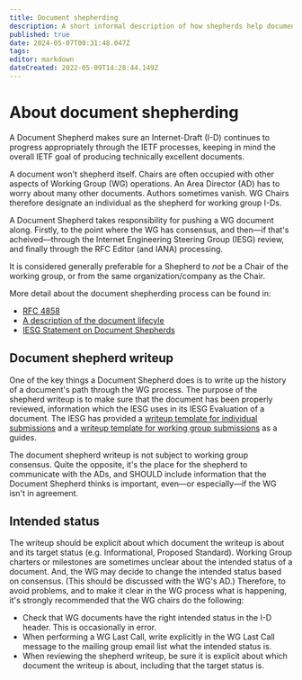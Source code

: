 ```yaml
---
title: Document shepherding
description: A short informal description of how shepherds help documents progress through the working group process.
published: true
date: 2024-05-07T00:31:48.047Z
tags: 
editor: markdown
dateCreated: 2022-05-09T14:28:44.149Z
---
```


# About document shepherding
A Document Shepherd makes sure an Internet-Draft (I-D) continues to progress appropriately through the IETF processes, keeping in mind the overall IETF goal of producing technically excellent documents. 

A document won't shepherd itself. Chairs are often occupied with other aspects of Working Group (WG) operations. An Area Director (AD) has to worry about many other documents. Authors sometimes vanish. WG Chairs therefore designate an individual as the shepherd for working group I-Ds.

A Document Shepherd takes responsibility for pushing a WG document along.  Firstly, to the point where the WG has consensus, and then—if that's acheived—through the Internet Engineering Steering Group (IESG) review, and finally through the RFC Editor (and IANA) processing. 

It is considered generally preferable for a Shepherd to *not* be a Chair of the working group, or from the same organization/company as the Chair.

More detail about the document shepherding process can be found in:
* [RFC 4858](https://www.rfc-editor.org/rfc/rfc4858.html)
* [A description of the document lifecyle](/documents/lifecycle)
* [IESG Statement on Document Shepherds](https://datatracker.ietf.org/doc/statement-iesg-iesg-statement-on-document-shepherds-20101011/)

## Document shepherd writeup

One of the key things a Document Shepherd does is to write up the history of a document's path through the WG process. The purpose of the shepherd writeup is to make sure that the document has been properly reviewed, information which the IESG uses in its IESG Evaluation of a document. The IESG has provided a [writeup template for individual submissions](https://datatracker.ietf.org/doc/shepherdwriteup-template/individual) and a [writeup template for working group submissions](https://datatracker.ietf.org/doc/shepherdwriteup-template/workinggroup) as a guides.

The document shepherd writeup is not subject to working group consensus. Quite the opposite, it's the place for the shepherd to communicate with the ADs, and SHOULD include information that the Document Shepherd thinks is important, even—or especially—if the WG isn't in agreement.

## Intended status

The writeup should be explicit about which document the writeup is about  and its target status (e.g. Informational, Proposed Standard). Working Group charters or milestones are sometimes unclear about the intended status of a document. And, the WG may decide to change the intended status based on consensus. (This should be discussed with the WG's AD.) Therefore, to avoid problems, and to make it clear in the WG process what is happening, it's strongly recommended that the WG chairs do the following:

* Check that WG documents have the right intended status in the I-D header. This is occasionally in error.
* When performing a WG Last Call, write explicitly in the WG Last Call message to the mailing group email list what the intended status is.
* When reviewing the shepherd writeup, be sure it is explicit about which document the writeup is about, including that the target status is.